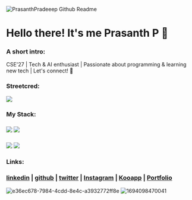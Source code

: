 ![PrasanthPradeeep Github Readme](https://github.com/PrasanthPradeep/PrasanthPradeep/assets/78849206/cd4bcd9c-b592-4c4e-aab5-8b80b5e94d0b)


# Hello there! It's me Prasanth P 👋


### A short intro:

CSE'27 | Tech & AI enthusiast | Passionate about programming & learning new tech | Let's connect! 🤝
            

### Streetcred:

<a href="https://www.tublian.com/profile/PrasanthPradeep?ss=true"><img src="https://rd3ps1doua.execute-api.us-east-1.amazonaws.com/dev/ft/profile/streetcred/badge/PrasanthPradeep?type=without_score"></a>

### My Stack:

### <img src="https://rd3ps1doua.execute-api.us-east-1.amazonaws.com/dev/ft/profile/streetcred/github/tag/JavaScript"/> <img src="https://rd3ps1doua.execute-api.us-east-1.amazonaws.com/dev/ft/profile/streetcred/github/tag/Python"/>
### <img src="https://rd3ps1doua.execute-api.us-east-1.amazonaws.com/dev/ft/profile/streetcred/github/tag/Frontend"/> <img src="https://rd3ps1doua.execute-api.us-east-1.amazonaws.com/dev/ft/profile/streetcred/github/tag/Backend"/>

### 

### Links:

### <a href="https://www.linkedin.com/in/prasanth1010000/">linkedin</a> | <a href="https://www.github.com/PrasanthPradeep/">github</a> | <a href="https://www.twitter.com/prasanth__p_/">twitter</a> | <a href="https://www.instagram.com/prasanth__p_/">Instagram</a> | <a href="https://www.kooapp.com/profile/prasanth__p_/">Kooapp</a> | <a href="https://bit.ly/prasanth__p_">Portfolio</a>

![e36ec678-7984-4cdd-8e4c-a3932772ff8e](https://github.com/PrasanthPradeep/PrasanthPradeep/assets/78849206/db53eeea-91e2-4720-9c07-cc509941a91b)
<a href="https://bit.ly/prasanth__p_">    </a>
![1694098470041](https://github.com/PrasanthPradeep/PrasanthPradeep/assets/78849206/2df8f675-9b74-4e7e-9edf-04ebdef93999)
